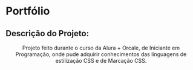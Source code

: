 # Portfólio

## Descrição do Projeto:
<p align="center"> Projeto feito durante o curso da Alura + Orcale, de Iniciante em Programação, onde pude adquirir conhecimentos das linguagens de estilização CSS e de Marcação CSS.</p>
